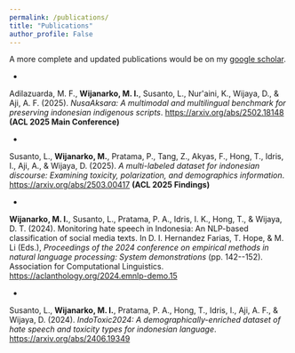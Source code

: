 ```yaml
---
permalink: /publications/
title: "Publications"
author_profile: False
---
```


A more complete and updated publications would be on my [google
scholar](https://scholar.google.com/citations?user=dVNAi4QAAAAJ&hl=en).

- 
Adilazuarda, M. F., **Wijanarko, M. I.**, Susanto, L., Nur'aini, K., Wijaya,
D., & Aji, A. F. (2025). *NusaAksara: A multimodal and multilingual
benchmark for preserving indonesian indigenous scripts*. <https://arxiv.org/abs/2502.18148> **(ACL 2025 Main Conference)**

- 
Susanto, L., **Wijanarko, M.**, Pratama, P., Tang, Z., Akyas, F., Hong, T.,
Idris, I., Aji, A., & Wijaya, D. (2025). *A multi-labeled dataset for
indonesian discourse: Examining toxicity, polarization, and demographics
information*. <https://arxiv.org/abs/2503.00417> **(ACL 2025 Findings)**

- 
**Wijanarko, M. I.**, Susanto, L., Pratama, P. A., Idris, I. K., Hong, T., &
Wijaya, D. T. (2024). Monitoring hate speech in Indonesia: An NLP-based
classification of social media texts. In D. I. Hernandez Farias, T.
Hope, & M. Li (Eds.), *Proceedings of the 2024 conference on empirical
methods in natural language processing: System demonstrations* (pp.
142--152). Association for Computational Linguistics. <https://aclanthology.org/2024.emnlp-demo.15>

- 
Susanto, L., **Wijanarko, M. I.**, Pratama, P. A., Hong, T., Idris, I., Aji,
A. F., & Wijaya, D. (2024). *IndoToxic2024: A demographically-enriched
dataset of hate speech and toxicity types for indonesian language*. <https://arxiv.org/abs/2406.19349>